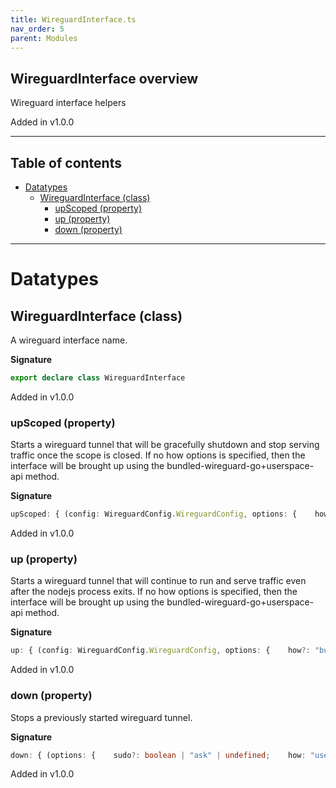 ```yaml
---
title: WireguardInterface.ts
nav_order: 5
parent: Modules
---
```


## WireguardInterface overview

Wireguard interface helpers

Added in v1.0.0

---

<h2 class="text-delta">Table of contents</h2>

- [Datatypes](#datatypes)
  - [WireguardInterface (class)](#wireguardinterface-class)
    - [upScoped (property)](#upscoped-property)
    - [up (property)](#up-property)
    - [down (property)](#down-property)

---

# Datatypes

## WireguardInterface (class)

A wireguard interface name.

**Signature**

```ts
export declare class WireguardInterface
```

Added in v1.0.0

### upScoped (property)

Starts a wireguard tunnel that will be gracefully shutdown and stop
serving traffic once the scope is closed. If no how options is specified,
then the interface will be brought up using the
bundled-wireguard-go+userspace-api method.

**Signature**

```ts
upScoped: { (config: WireguardConfig.WireguardConfig, options: {    how?: "bundled-wireguard-go+userspace-api" | "system-wireguard-go+userspace-api" | undefined;    sudo?: boolean | "ask" | undefined;}): Effect.Effect<void, WireguardErrors.WireguardError | ParseResult.ParseError | Platform.Error.PlatformError | Cause.UnknownException, Platform.FileSystem.FileSystem | Platform.Path.Path | Scope.Scope>; (config: WireguardConfig.WireguardConfig, options: {    how: "system-wireguard+system-wg-quick" | "system-wireguard+bundled-wg-quick" | "system-wireguard-go+system-wg-quick" | "bundled-wireguard-go+system-wg-quick" | "system-wireguard-go+bundled-wg-quick" | "bundled-wireguard-go+bundled-wg-quick";    sudo?: boolean | "ask" | undefined;}): Effect.Effect<string, WireguardErrors.WireguardError | ParseResult.ParseError | Platform.Error.PlatformError | Cause.UnknownException, Platform.FileSystem.FileSystem | Platform.Path.Path | Scope.Scope>; }
```

Added in v1.0.0

### up (property)

Starts a wireguard tunnel that will continue to run and serve traffic
even after the nodejs process exits. If no how options is specified, then
the interface will be brought up using the
bundled-wireguard-go+userspace-api method.

**Signature**

```ts
up: { (config: WireguardConfig.WireguardConfig, options: {    how?: "bundled-wireguard-go+userspace-api" | "system-wireguard-go+userspace-api" | undefined;    sudo?: boolean | "ask" | undefined;}): Effect.Effect<void, WireguardErrors.WireguardError | ParseResult.ParseError | Platform.Error.PlatformError | Cause.UnknownException, Platform.FileSystem.FileSystem | Platform.Path.Path>; (config: WireguardConfig.WireguardConfig, options: {    how: "system-wireguard+system-wg-quick" | "system-wireguard+bundled-wg-quick" | "system-wireguard-go+system-wg-quick" | "bundled-wireguard-go+system-wg-quick" | "system-wireguard-go+bundled-wg-quick" | "bundled-wireguard-go+bundled-wg-quick";    sudo?: boolean | "ask" | undefined;}): Effect.Effect<string, WireguardErrors.WireguardError | ParseResult.ParseError | Platform.Error.PlatformError | Cause.UnknownException, Platform.FileSystem.FileSystem | Platform.Path.Path>; }
```

Added in v1.0.0

### down (property)

Stops a previously started wireguard tunnel.

**Signature**

```ts
down: { (options: {    sudo?: boolean | "ask" | undefined;    how: "userspace-api";}): Effect.Effect<void, Cause.UnknownException, Platform.FileSystem.FileSystem>; (options: {    sudo?: boolean | "ask" | undefined;    how: "bundled-wg-quick" | "system-wg-quick";    file: string;}): Effect.Effect<void, Cause.UnknownException, Platform.FileSystem.FileSystem>; }
```

Added in v1.0.0
